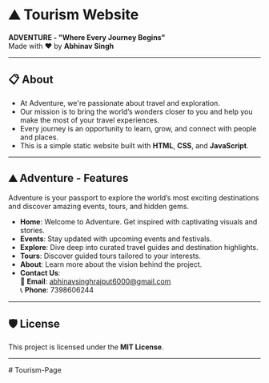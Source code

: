 # ⛰ Tourism Website
**ADVENTURE - "Where Every Journey Begins"**  
Made with ❤️ by **Abhinav Singh**

---

## 📋 About

- At Adventure, we're passionate about travel and exploration.  
- Our mission is to bring the world’s wonders closer to you and help you make the most of your travel experiences.
- Every journey is an opportunity to learn, grow, and connect with people and places.
- This is a simple static website built with **HTML**, **CSS**, and **JavaScript**.

---

## ⛰ Adventure - Features 

Adventure is your passport to explore the world’s most exciting destinations and discover amazing events, tours, and hidden gems.

- **Home**: Welcome to Adventure. Get inspired with captivating visuals and stories.
- **Events**: Stay updated with upcoming events and festivals.
- **Explore**: Dive deep into curated travel guides and destination highlights.
- **Tours**: Discover guided tours tailored to your interests.
- **About**: Learn more about the vision behind the project.
- **Contact Us**:  
   📧 **Email**: abhinavsinghrajput6000@gmail.com  
   📞 **Phone**: 7398606244

---

## 🛡️ License

This project is licensed under the **MIT License**.

---

#   T o u r i s m - P a g e  
 